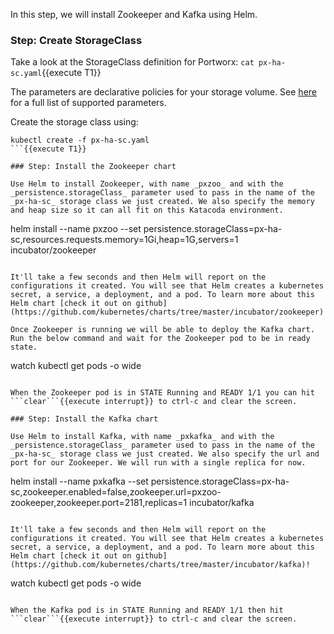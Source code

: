 In this step, we will install Zookeeper and Kafka using Helm.

### Step: Create StorageClass

Take a look at the StorageClass definition for Portworx: ```cat px-ha-sc.yaml```{{execute T1}}

The parameters are declarative policies for your storage volume. See [here](https://docs.portworx.com/manage/volumes.html) for a full list of supported parameters.

Create the storage class using:
```
kubectl create -f px-ha-sc.yaml
```{{execute T1}}

### Step: Install the Zookeeper chart

Use Helm to install Zookeeper, with name _pxzoo_ and with the _persistence.storageClass_ parameter used to pass in the name of the _px-ha-sc_ storage class we just created. We also specify the memory and heap size so it can all fit on this Katacoda environment.
```
helm install --name pxzoo --set persistence.storageClass=px-ha-sc,resources.requests.memory=1Gi,heap=1G,servers=1 incubator/zookeeper
```{{execute T1}}

It'll take a few seconds and then Helm will report on the configurations it created. You will see that Helm creates a kubernetes secret, a service, a deployment, and a pod. To learn more about this Helm chart [check it out on github](https://github.com/kubernetes/charts/tree/master/incubator/zookeeper)!

Once Zookeeper is running we will be able to deploy the Kafka chart. Run the below command and wait for the Zookeeper pod to be in ready state.
```
watch kubectl get pods -o wide
```{{execute T1}}

When the Zookeeper pod is in STATE Running and READY 1/1 you can hit ```clear```{{execute interrupt}} to ctrl-c and clear the screen.

### Step: Install the Kafka chart

Use Helm to install Kafka, with name _pxkafka_ and with the _persistence.storageClass_ parameter used to pass in the name of the _px-ha-sc_ storage class we just created. We also specify the url and port for our Zookeeper. We will run with a single replica for now.
```
helm install --name pxkafka --set persistence.storageClass=px-ha-sc,zookeeper.enabled=false,zookeeper.url=pxzoo-zookeeper,zookeeper.port=2181,replicas=1 incubator/kafka
```{{execute T1}}

It'll take a few seconds and then Helm will report on the configurations it created. You will see that Helm creates a kubernetes secret, a service, a deployment, and a pod. To learn more about this Helm chart [check it out on github](https://github.com/kubernetes/charts/tree/master/incubator/kafka)!

```
watch kubectl get pods -o wide
```{{execute T1}}

When the Kafka pod is in STATE Running and READY 1/1 then hit ```clear```{{execute interrupt}} to ctrl-c and clear the screen.
